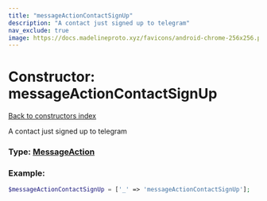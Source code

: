```yaml
---
title: "messageActionContactSignUp"
description: "A contact just signed up to telegram"
nav_exclude: true
image: https://docs.madelineproto.xyz/favicons/android-chrome-256x256.png
---
```

# Constructor: messageActionContactSignUp  
[Back to constructors index](index.md)



A contact just signed up to telegram




### Type: [MessageAction](../types/MessageAction.md)


### Example:

```php
$messageActionContactSignUp = ['_' => 'messageActionContactSignUp'];
```  
